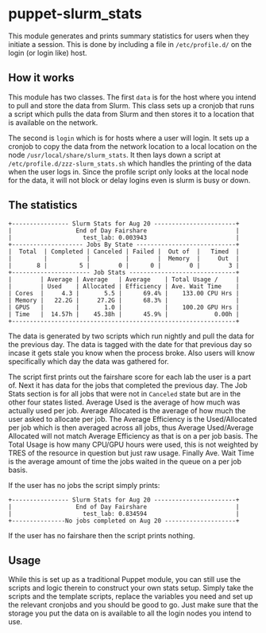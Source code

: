 # puppet-slurm_stats
This module generates and prints summary statistics for users when they initiate a session. This is done by including a file in `/etc/profile.d/` on the login (or login like) host.

## How it works
This module has two classes. The first `data` is for the host where you intend to pull and store the data from Slurm. This class sets up a cronjob that runs a script which pulls the data from Slurm and then stores it to a location that is available on the network.

The second is `login` which is for hosts where a user will login. It sets up a cronjob to copy the data from the network location to a local location on the node `/usr/local/share/slurm_stats`. It then lays down a script at `/etc/profile.d/zzz-slurm_stats.sh` which handles the printing of the data when the user logs in. Since the profile script only looks at the local node for the data, it will not block or delay logins even is slurm is busy or down.

## The statistics
```
+---------------- Slurm Stats for Aug 20 -----------------------+
|                  End of Day Fairshare                         |
|                    test_lab: 0.003943                         |
+-------------------- Jobs By State ----------------------------+
|  Total  | Completed | Canceled | Failed |  Out of  |   Timed  |
|         |           |          |        |  Memory  |     Out  |
|       8 |         5 |        0 |      0 |        0 |        3 |
+---------------------- Job Stats ------------------------------+
|        | Average | Average   | Average    | Total Usage /     |
|        | Used    | Allocated | Efficiency | Ave. Wait Time    |
| Cores  |     4.3 |       5.5 |      69.4% |    133.00 CPU Hrs |
| Memory |   22.2G |     27.2G |      68.3% |                   |
| GPUS   |         |       1.0 |            |    100.20 GPU Hrs |
| Time   |  14.57h |    45.38h |      45.9% |             0.00h |
+---------------------------------------------------------------+
```

The data is generated by two scripts which run nightly and pull the data for the previous day. The data is tagged with the date for that previous day so incase it gets stale you know when the process broke. Also users will know specifically which day the data was gathered for.

The script first prints out the fairshare score for each lab the user is a part of. Next it has data for the jobs that completed the previous day. The Job Stats section is for all jobs that were not in `Canceled` state but are in the other four states listed. Average Used is the average of how much was actually used per job. Average Allocated is the average of how much the user asked to allocate per job. The Average Efficiency is the Used/Allocated per job which is then averaged across all jobs, thus Average Used/Average Allocated will not match Average Efficiency as that is on a per job basis. The Total Usage is how many CPU/GPU hours were used, this is not weighted by TRES of the resource in question but just raw usage. Finally Ave. Wait Time is the average amount of time the jobs waited in the queue on a per job basis.

If the user has no jobs the script simply prints:

```
+---------------- Slurm Stats for Aug 20 -----------------------+
|                  End of Day Fairshare                         |
|                    test_lab: 0.834594                         |
+---------------No jobs completed on Aug 20 --------------------+
```

If the user has no fairshare then the script prints nothing.

## Usage
While this is set up as a traditional Puppet module, you can still use the scripts and logic therein to construct your own stats setup. Simply take the scripts and the template scripts, replace the variables you need and set up the relevant cronjobs and you should be good to go. Just make sure that the storage you put the data on is available to all the login nodes you intend to use.